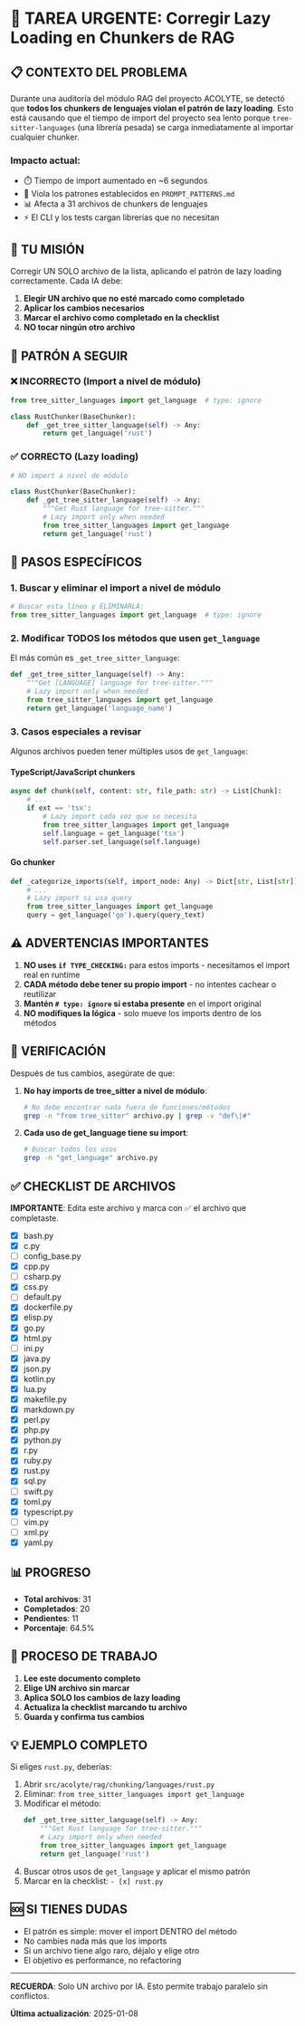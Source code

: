 # 🚨 TAREA URGENTE: Corregir Lazy Loading en Chunkers de RAG

## 📋 CONTEXTO DEL PROBLEMA

Durante una auditoría del módulo RAG del proyecto ACOLYTE, se detectó que **todos los chunkers de lenguajes violan el patrón de lazy loading**. Esto está causando que el tiempo de import del proyecto sea lento porque `tree-sitter-languages` (una librería pesada) se carga inmediatamente al importar cualquier chunker.

### Impacto actual:
- ⏱️ Tiempo de import aumentado en ~6 segundos
- 🔴 Viola los patrones establecidos en `PROMPT_PATTERNS.md`
- 📊 Afecta a 31 archivos de chunkers de lenguajes
- ⚡ El CLI y los tests cargan librerías que no necesitan

## 🎯 TU MISIÓN

Corregir UN SOLO archivo de la lista, aplicando el patrón de lazy loading correctamente. Cada IA debe:

1. **Elegir UN archivo que no esté marcado como completado**
2. **Aplicar los cambios necesarios**
3. **Marcar el archivo como completado en la checklist**
4. **NO tocar ningún otro archivo**

## 📝 PATRÓN A SEGUIR

### ❌ INCORRECTO (Import a nivel de módulo)
```python
from tree_sitter_languages import get_language  # type: ignore

class RustChunker(BaseChunker):
    def _get_tree_sitter_language(self) -> Any:
        return get_language('rust')
```

### ✅ CORRECTO (Lazy loading)
```python
# NO import a nivel de módulo

class RustChunker(BaseChunker):
    def _get_tree_sitter_language(self) -> Any:
        """Get Rust language for tree-sitter."""
        # Lazy import only when needed
        from tree_sitter_languages import get_language
        return get_language('rust')
```

## 🔧 PASOS ESPECÍFICOS

### 1. **Buscar y eliminar el import a nivel de módulo**
```python
# Buscar esta línea y ELIMINARLA:
from tree_sitter_languages import get_language  # type: ignore
```

### 2. **Modificar TODOS los métodos que usen `get_language`**

El más común es `_get_tree_sitter_language`:
```python
def _get_tree_sitter_language(self) -> Any:
    """Get [LANGUAGE] language for tree-sitter."""
    # Lazy import only when needed
    from tree_sitter_languages import get_language
    return get_language('language_name')
```

### 3. **Casos especiales a revisar**

Algunos archivos pueden tener múltiples usos de `get_language`:

#### TypeScript/JavaScript chunkers
```python
async def chunk(self, content: str, file_path: str) -> List[Chunk]:
    # ...
    if ext == 'tsx':
        # Lazy import cada vez que se necesita
        from tree_sitter_languages import get_language
        self.language = get_language('tsx')
        self.parser.set_language(self.language)
```

#### Go chunker
```python
def _categorize_imports(self, import_node: Any) -> Dict[str, List[str]]:
    # ...
    # Lazy import si usa query
    from tree_sitter_languages import get_language
    query = get_language('go').query(query_text)
```

## ⚠️ ADVERTENCIAS IMPORTANTES

1. **NO uses `if TYPE_CHECKING:`** para estos imports - necesitamos el import real en runtime
2. **CADA método debe tener su propio import** - no intentes cachear o reutilizar
3. **Mantén `# type: ignore` si estaba presente** en el import original
4. **NO modifiques la lógica** - solo mueve los imports dentro de los métodos

## 🧪 VERIFICACIÓN

Después de tus cambios, asegúrate de que:

1. **No hay imports de tree_sitter a nivel de módulo**:
   ```bash
   # No debe encontrar nada fuera de funciones/métodos
   grep -n "from tree_sitter" archivo.py | grep -v "def\|#"
   ```

2. **Cada uso de get_language tiene su import**:
   ```bash
   # Buscar todos los usos
   grep -n "get_language" archivo.py
   ```

## ✅ CHECKLIST DE ARCHIVOS

**IMPORTANTE**: Edita este archivo y marca con ✅ el archivo que completaste.

- [x] bash.py
- [x] c.py
- [ ] config_base.py
- [x] cpp.py
- [ ] csharp.py
- [x] css.py
- [ ] default.py
- [x] dockerfile.py
- [x] elisp.py
- [x] go.py
- [x] html.py
- [ ] ini.py
- [x] java.py
- [x] json.py
- [x] kotlin.py
- [x] lua.py
- [x] makefile.py
- [x] markdown.py
- [x] perl.py
- [x] php.py
- [x] python.py
- [x] r.py
- [x] ruby.py
- [x] rust.py
- [x] sql.py
- [ ] swift.py
- [x] toml.py
- [x] typescript.py
- [ ] vim.py
- [ ] xml.py
- [x] yaml.py

## 📊 PROGRESO

- **Total archivos**: 31
- **Completados**: 20
- **Pendientes**: 11
- **Porcentaje**: 64.5%

## 🔄 PROCESO DE TRABAJO

1. **Lee este documento completo**
2. **Elige UN archivo sin marcar**
3. **Aplica SOLO los cambios de lazy loading**
4. **Actualiza la checklist marcando tu archivo**
5. **Guarda y confirma tus cambios**

## 💡 EJEMPLO COMPLETO

Si eliges `rust.py`, deberías:

1. Abrir `src/acolyte/rag/chunking/languages/rust.py`
2. Eliminar: `from tree_sitter_languages import get_language`
3. Modificar el método:
   ```python
   def _get_tree_sitter_language(self) -> Any:
       """Get Rust language for tree-sitter."""
       # Lazy import only when needed
       from tree_sitter_languages import get_language
       return get_language('rust')
   ```
4. Buscar otros usos de `get_language` y aplicar el mismo patrón
5. Marcar en la checklist: `- [x] rust.py`

## 🆘 SI TIENES DUDAS

- El patrón es simple: mover el import DENTRO del método
- No cambies nada más que los imports
- Si un archivo tiene algo raro, déjalo y elige otro
- El objetivo es performance, no refactoring

---

**RECUERDA**: Solo UN archivo por IA. Esto permite trabajo paralelo sin conflictos.

**Última actualización**: 2025-01-08
